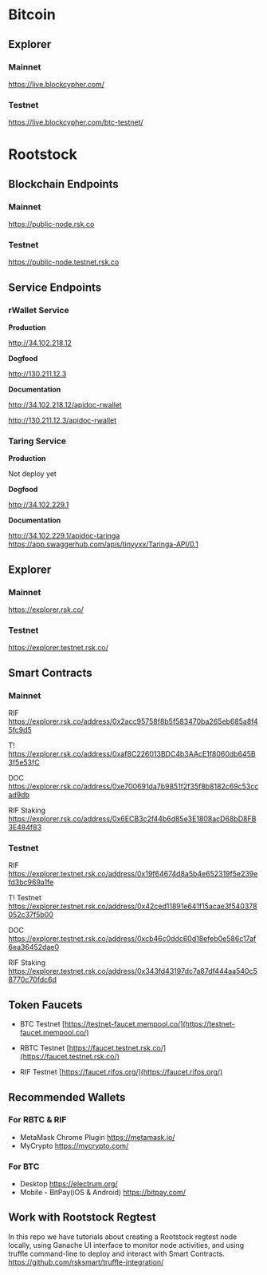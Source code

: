 # Bitcoin

## Explorer

### Mainnet
https://live.blockcypher.com/

### Testnet
https://live.blockcypher.com/btc-testnet/

# Rootstock

## Blockchain Endpoints

### Mainnet
https://public-node.rsk.co

### Testnet
https://public-node.testnet.rsk.co

## Service Endpoints
### rWallet Service
__Production__

http://34.102.218.12
 
__Dogfood__

http://130.211.12.3

__Documentation__

http://34.102.218.12/apidoc-rwallet

http://130.211.12.3/apidoc-rwallet


### Taring Service
__Production__

Not deploy yet

__Dogfood__

http://34.102.229.1

__Documentation__

http://34.102.229.1/apidoc-taringa
https://app.swaggerhub.com/apis/tinyyxx/Taringa-API/0.1


## Explorer

### Mainnet
https://explorer.rsk.co/

### Testnet
https://explorer.testnet.rsk.co/

## Smart Contracts

### Mainnet
RIF
https://explorer.rsk.co/address/0x2acc95758f8b5f583470ba265eb685a8f45fc9d5

T!
https://explorer.rsk.co/address/0xaf8C226013BDC4b3AAcE1f8060db645B3f5e53fC

DOC
https://explorer.rsk.co/address/0xe700691da7b9851f2f35f8b8182c69c53ccad9db

RIF Staking
https://explorer.rsk.co/address/0x6ECB3c2f44b6d85e3E1808acD68bD8FB3E484f83

### Testnet
RIF
https://explorer.testnet.rsk.co/address/0x19f64674d8a5b4e652319f5e239efd3bc969a1fe

T! Testnet
https://explorer.testnet.rsk.co/address/0x42ced11891e641f15acae3f540378052c37f5b00

DOC
https://explorer.testnet.rsk.co/address/0xcb46c0ddc60d18efeb0e586c17af6ea36452dae0

RIF Staking
https://explorer.testnet.rsk.co/address/0x343fd43197dc7a87df444aa540c58770c70fdc6d

## Token Faucets
- BTC Testnet [https://testnet-faucet.mempool.co/](https://testnet-faucet.mempool.co/)

- RBTC Testnet [https://faucet.testnet.rsk.co/](https://faucet.testnet.rsk.co/)

- RIF Testnet [https://faucet.rifos.org/](https://faucet.rifos.org/)

## Recommended Wallets
### For RBTC & RIF
- MetaMask Chrome Plugin https://metamask.io/
- MyCrypto https://mycrypto.com/

### For BTC
- Desktop https://electrum.org/
- Mobile - BitPay(iOS & Android) https://bitpay.com/

## Work with Rootstock Regtest
In this repo we have tutorials about creating a Rootstock regtest node locally, using Ganache UI interface to monitor node activities, and using truffle command-line to deploy and interact with Smart Contracts.
https://github.com/rsksmart/truffle-integration/

